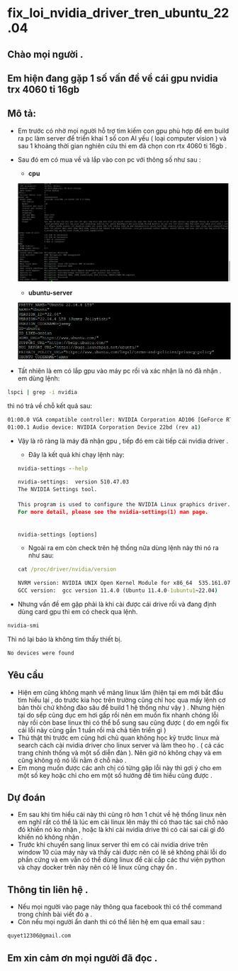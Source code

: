 # fix_loi_nvidia_driver_tren_ubuntu_22.04

## Chào mọi người .

## Em hiện đang gặp 1 số vấn đề  về cái gpu nvidia trx 4060 ti 16gb 

## Mô tả: 
- Em trước có nhờ mọi người hỗ trợ tìm kiếm con gpu phù hợp để em build ra pc làm server để triển khai 1 số con AI yếu ( loại computer vision ) và sau 1 khoảng thời gian nghiên cứu thì em đã chọn con rtx 4060 ti 16gb .
- Sau đó em có mua về và lắp vào con pc với thông số như sau :
    - **cpu**

    ![lscpu](./imgs/lscpu.png)

    - **ubuntu-server**

    ![os-release](./imgs/os-release.png)

- Tất nhiên là em có lắp gpu vào máy pc rồi và xác nhận là nó đã nhận . em dùng lệnh:
```cmd
lspci | grep -i nvidia
```
thì nó trả về chỗ kết quả sau:
```cmd
01:00.0 VGA compatible controller: NVIDIA Corporation AD106 [GeForce RTX 4060 Ti 16GB] (rev a1)
01:00.1 Audio device: NVIDIA Corporation Device 22bd (rev a1)
```

- Vậy là rõ ràng là máy đã nhận gpu , tiếp đó em cài tiếp cái nvidia driver .
    - Đây là kết quả khi chạy lệnh này:
    ```cmd
    nvidia-settings --help
    ```
    ```cmd
    nvidia-settings:  version 510.47.03
  The NVIDIA Settings tool.

  This program is used to configure the NVIDIA Linux graphics driver.
  For more detail, please see the nvidia-settings(1) man page.


    nvidia-settings [options]

    ```
    - Ngoài ra em còn check trên hệ thống nữa dùng lệnh này thì nó ra như sau:
    ```cmd
    cat /proc/driver/nvidia/version
    ```
    ```cmd
    NVRM version: NVIDIA UNIX Open Kernel Module for x86_64  535.161.07  Release Build  (dvs-builder@U16-I1-N08-15-4)  Sat Feb 17 23:21:39 UTC 2024
    GCC version:  gcc version 11.4.0 (Ubuntu 11.4.0-1ubuntu1~22.04)
    ```

- Nhưng vấn đề em gặp phải là khi cài được cái drive rồi và đang định dùng card gpu thì em có check qua lệnh.
```cmd
nvidia-smi
```
Thì nó lại báo là không tìm thấy thiết bị.
```cmd
No devices were found
```
## Yêu cầu
- Hiện em cũng không mạnh về mảng linux lắm (hiện tại em mới bắt đầu tìm hiểu lại , do trước kia học trên trường cũng chỉ học qua mấy lệnh cơ bản thôi chứ không đào sâu để build 1 hệ thống như vậy ) . Nhưng hiện tại do sếp cũng dục em hơi gấp rồi nên em muốn fix nhanh chóng lỗi này rồi còn base linux thì có thể bổ sung sau cũng được ( do em ngồi fix cái lỗi này cũng gần 1 tuần rồi mà chả tiến triển gì )
- Thú thật thì trước em cũng hơi chủ quan không học kỹ trước linux mà search cách cài nvidia driver cho linux server và làm theo họ . ( cả các trang chính thống và một số diễn đàn ). Nên giờ nó không chạy và em cũng không rõ nó lỗi nằm ở chỗ nào .
- Em mong muốn được các anh chị có từng gặp lỗi này thì gợi ý cho em một số key hoặc chỉ cho em một số hướng đề tìm hiểu cũng được .

## Dự đoán 
- Em sau khi tìm hiểu cái này thì cũng rõ hơn 1 chút về hệ thống linux nên em nghĩ rất có thể là lúc em cài linux lên máy thì có thao tác sai chỗ nào đó khiến nó ko nhận , hoặc là khi cài nvidia drive thì có cài sai cái gì đó khiến nó không nhận .
- Trước khi chuyển sang linux server thì em có cài nvidia drive trên window 10 của máy này và thấy cài được nên có lẽ sẽ không phải lỗi do phần cứng và em vẫn có thể dùng linux để cài cắp các thư viện python và chạy docker trên này nên có lẽ linux cũng chạy ổn .

## Thông tin liên hệ .
- Nếu mọi người vào page này thông qua facebook thì có thể command trong chính bài viết đó ạ .
- Còn nếu mọi người ẩn danh thì có thể liên hệ em qua email sau :
```cmd
quyet12306@gmail.com
```

## Em xin cảm ơn mọi người đã đọc .